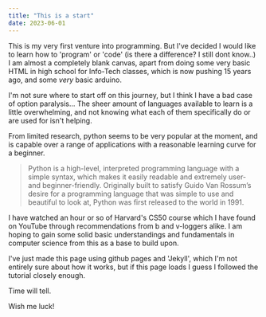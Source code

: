 ```yaml
---
title: "This is a start"
date: 2023-06-01
---
```


This is my very first venture into programming. But I've decided I would like to learn how to 'program' or 'code' (is there a difference? I still dont know..)
I am almost a completely blank canvas, apart from doing some very basic HTML in high school for Info-Tech classes, which is now pushing 15 years ago, and some *very* basic arduino.

I'm not sure where to start off on this journey, but I think I have a bad case of option paralysis...
The sheer amount of languages available to learn is a little overwhelming, and not knowing what each of them specifically do or are used for isn't helping.

From limited research, python seems to be very popular at the moment, and is capable over a range of applications with a reasonable learning curve for a beginner.

>Python is a high-level, interpreted programming language with a simple syntax, which makes it easily readable and extremely user- and beginner-friendly. Originally built to satisfy Guido Van Rossum’s desire for a programming language that was simple to use and beautiful to look at, Python was first released to the world in 1991.

I have watched an hour or so of Harvard's CS50 course which I have found on YouTube through recommendations from b and v-loggers alike.
I am hoping to gain some solid basic understandings and fundamentals in computer science from this as a base to build upon.

I've just made this page using github pages and 'Jekyll', which I'm not entirely sure about how it works, but if this page loads I guess I followed the tutorial closely enough.

Time will tell.

Wish me luck!
